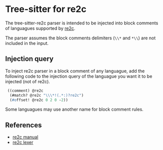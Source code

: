 
   Tree-sitter for re2c
   ====================

   The tree-sitter-re2c parser is intended to be injected into block comments of languagues supported by [re2c](https://re2c.org/).

   The parser assumes the block comments delimiters (`\\*` and `*\\`) are not included in the input.

   Injection query
   ----------------

   To inject re2c parser in a block comment of any languague, add the following code to the injection query of the languague you want it to be injected (not of re2c).
   ```scm
    ((comment) @re2c
     (#match? @re2c "\\\*!(.*:)?re2c") 
     (#offset! @re2c 0 2 0 -2))
   ```

   Some languagues may use another name for block comment rules.

   References
   ----------
   - [re2c manual](https://re2c.org/manual/manual_c.html)
   - [re2c lexer](https://github.com/skvadrik/re2c/blob/master/src/parse/lex.re)


